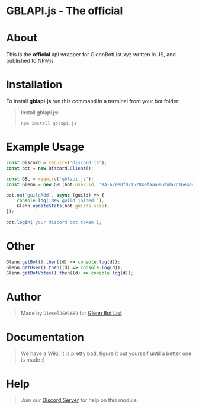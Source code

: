 # GBLAPI.js - The official

# About
This is the **official** api wrapper for GlennBotList.xyz written in JS, and published to NPMjs

# Installation
To install **gblapi.js** run this command in a terminal from your bot folder:

> Install gblapi.js:
>
>```
>npm install gblapi.js
>```

# Example Usage

```js
const Discord = require('discord.js');
const bot = new Discord.Client();

const GBL = require('gblapi.js');
const Glenn = new GBL(bot.user.id, 'XA-a2ee0f0215204efaaa987bda2c16e4ae'); // Use our bot's user id and GBL Auth Token

bot.on('guildAdd', async (guild) => {
    console.log('New guild joined!');
    Glenn.updateStats(bot.guilds.size);
});

bot.login('your discord bot token');
```
# Other
```js
Glenn.getBot().then((d) => console.log(d));
Glenn.getUser().then((d) => console.log(d));
Glenn.getBotVotes().then((d) => console.log(d));
```

# Author
> Made by `DieselJS#1689` for [Glenn Bot List](https://glennbotlist.xyz)

# Documentation
> We have a Wiki, it is pretty bad, figure it out yourself until a better one is made :)

# Help
> Join our [Discord Server](https://glennbotlist.xyz/discord) for help on this module.